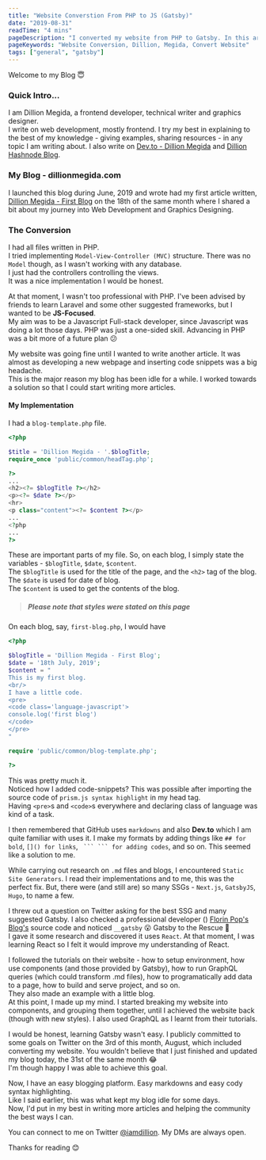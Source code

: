 ```yaml
---
title: "Website Converstion From PHP to JS (Gatsby)"
date: "2019-08-31"
readTime: "4 mins"
pageDescription: "I converted my website from PHP to Gatsby. In this article, I explain the reasons behind the conversion and the methods I used to achieve it."
pageKeywords: "Website Conversion, Dillion, Megida, Convert Website"
tags: ["general", "gatsby"]
---
```


Welcome to my Blog &#128519;
### Quick Intro...
I am Dillion Megida, a frontend developer, technical writer and graphics designer.
<br/>
I write on web development, mostly frontend. I try my best in explaining to the best of my knowledge - giving examples, sharing resources - in any topic I am writing about. I also write on <a href='https://dev.to/dillionmegida' title='Dev.to - Dillion Megida'>Dev.to - Dillion Megida</a> and <a href='https://dillion.hashnode.dev' title='Hashnode - Dillion Megida'>Dillion Hashnode Blog</a>.

### My Blog - dillionmegida.com
I launched this blog during June, 2019 and wrote had my first article written, <a href='/first-blog' title='My first Blog'>Dillion Megida - First Blog</a> on the 18th of the same month where I shared a bit about my journey into Web Development and Graphics Designing.

### The Conversion
I had all files written in PHP.
<br>
I tried implementing `Model-View-Controller (MVC)` structure. There was no `Model` though, as I wasn't working with any database.<br/>
I just had the controllers controlling the views.<br/>
It was a nice implementation I would be honest.

At that moment, I wasn't too professional with PHP. I've been advised by friends to learn Laravel and some other suggested frameworks, but I wanted to be **JS-Focused**. <br/>
My aim was to be a Javascript Full-stack developer, since Javascript was doing a lot those days. PHP was just a one-sided skill. Advancing in PHP was a bit more of a future plan &#128533;

My website was going fine until I wanted to write another article. It was almost as developing a new webpage and inserting code snippets was a big headache.<br />
This is the major reason my blog has been idle for a while. I worked towards a solution so that I could start writing more articles.

#### My Implementation
I had a `blog-template.php` file.<br/>

```php
<?php

$title = 'Dillion Megida - '.$blogTitle;
require_once 'public/common/headTag.php';

?>                  
...
<h2><?= $blogTitle ?></h2>
<p><?= $date ?></p>
<hr>
<p class="content"><?= $content ?></p>
...
<?php
...
?>
```
These are important parts of my file. So, on each blog, I simply state the variables - `$blogTitle`, `$date`, `$content`.
<br/>
The `$blogTitle` is used for the title of the page, and the `<h2>` tag of the blog.<br/>
The `$date` is used for date of blog.<br/>
The `$content` is used to get the contents of the blog.
> ##### Please note that styles were stated on this page

On each blog, say, `first-blog.php`, I would have
```php
<?php

$blogTitle = 'Dillion Megida - First Blog';
$date = '18th July, 2019';
$content = "
This is my first blog.
<br/>
I have a little code.
<pre>
<code class='language-javascript'>
console.log('first blog')
</code>
</pre>
"

require 'public/common/blog-template.php';

?>
```
This was pretty much it. <br/>
Noticed how I added code-snippets? This was possible after importing the source code of `prism.js syntax highlight` in my head tag.
<br/>
Having `<pre>`s and `<code>`s everywhere and declaring class of language was kind of a task.

I then remembered that GitHub uses `markdowns` and also **Dev.to** which I am quite familiar with uses it. I make my formats by adding things like `## for bold`, `[]() for links`, ` ``` ``` for adding codes`, and so on. This seemed like a solution to me.

While carrying out research on `.md` files and blogs, I encountered `Static Site Generators`. I read their implementations and to me, this was the perfect fix. But, there were (and still are) so many SSGs - `Next.js`, `GatsbyJS`, `Hugo`, to name a few.

I threw out a question on Twitter asking for the best SSG and many suggested Gatsby. I also checked a professional developer () <a href='https://florin-pop.com' href='Florin Pop'>Florin Pop's Blog's</a> source code and noticed `__gatsby` &#128558; Gatsby to the Rescue &#128640; <br/>
I gave it some research and discovered it uses `React`. At that moment, I was learning React so I felt it would improve my understanding of React.

I followed the tutorials on their website - how to setup environment, how use components (and those provided by Gatsby), how to run GraphQL queries (which could transform .md files), how to programatically add data to a page, how to build and serve project, and so on. <br/>
They also made an example with a little blog.<br/>
At this point, I made up my mind. I started breaking my website into components, and grouping them together, until I achieved the website back (though with new styles). I also used GraphQL as I learnt from their tutorials.

I would be honest, learning Gatsby wasn't easy. I publicly committed to some goals on Twitter on the 3rd of this month, August, which included converting my website. You wouldn't believe that I just finished and updated my blog today, the 31st of the same month &#128514; <br/>
I'm though happy I was able to achieve this goal.

Now, I have an easy blogging platform. Easy markdowns and easy cody syntax highlighting. <br/>
Like I said earlier, this was what kept my blog idle for some days.<br/>
Now, I'd put in my best in writing more articles and helping the community the best ways I can.<br/>

You can connect to me on Twitter <a href='https://twitter.com/iamdillion'>@iamdillion</a>. My DMs are always open.

Thanks for reading &#128522;

